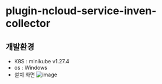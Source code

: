 # plugin-ncloud-service-inven-collector


## 개발환경
* K8S : minikube v1.27.4
* os : Windows
* 설치 화면
![image](https://github.com/chulgyujeon/plugin-ncloud-service-inven-collector/assets/101609006/304db630-b312-4179-9494-7af6ab06f7ef)
